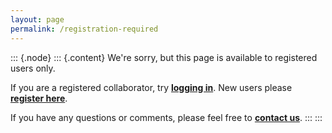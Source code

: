 ```yaml
---
layout: page
permalink: /registration-required
---
```

::: {.node}
::: {.content}
We\'re sorry, but this page is available to registered users only.

If you are a registered collaborator, try **[logging
in](http://microscopy.wisc.edu/user)**. New users please **[register
here](http://microscopy.wisc.edu/user/register)**.

If you have any questions or comments, please feel free to **[contact
us](http://microscopy.wisc.edu/contact)**.
:::
:::
